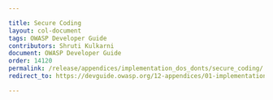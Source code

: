 ```yaml
---

title: Secure Coding
layout: col-document
tags: OWASP Developer Guide
contributors: Shruti Kulkarni
document: OWASP Developer Guide
order: 14120
permalink: /release/appendices/implementation_dos_donts/secure_coding/
redirect_to: https://devguide.owasp.org/12-appendices/01-implementation-dos-donts/02-secure-coding/

---
```

